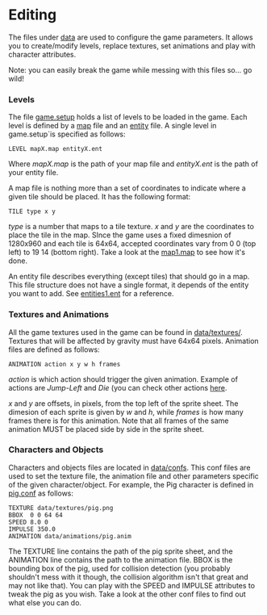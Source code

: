 # Editing

The files under [data](../data) are used to configure the game parameters. It allows you to create/modify levels, replace
textures, set animations and play with character attributes.

Note: you can easily break the game while messing with this files so... go wild!

### Levels

The file [game.setup](../data/game.setup) holds a list of levels to be loaded in the game. Each level is defined by
a [map](../data/maps) file and an [entity](../data/entities) file. A single level in game.setup`is specified as follows:

`LEVEL mapX.map entityX.ent`

Where *mapX.map* is the path of your map file and *entityX.ent* is the path of your entity file.

A map file is nothing more than a set of coordinates to indicate where a given tile should be placed. It has the following format:

`TILE type x y`

*type* is a number that maps to a tile texture. *x* and *y* are the coordinates to place the tile in the map. SInce the game uses a
fixed dimesnion of 1280x960 and each tile is 64x64, accepted coordinates vary from 0 0 (top left) to 19 14 (bottom right). 
Take a look at the [map1.map](../data/maps/map1.map) to see how it's done.

An entity file describes everything (except tiles) that should go in a map. This file structure does not have a single format, it
depends of the entity you want to add. See [entities1.ent](../data/entities/entities1.ent) for a reference.

### Textures and Animations

All the game textures used in the game can be found in [data/textures/](../data/textures/). Textures that will be affected by gravity must have
64x64 pixels. Animation files are defined as follows:

`ANIMATION action x y w h frames`

*action* is which action should trigger the given animation. Example of actions are *Jump-Left* and *Die* (you can check other
actions [here](../data/animations/chicken.anim).

*x* and *y* are offsets, in pixels, from the top left of the sprite sheet. The dimesion of each sprite is given by *w* and *h*,
while *frames* is how many frames there is for this animation. Note that all frames of the same animation MUST be placed side 
by side in the sprite sheet.

### Characters and Objects

Characters and objects files are located in [data/confs](../data/confs). This conf files are used to set the texture file, 
the animation file and other parameters specific of the given character/object. For example, the Pig character is defined in
[pig.conf](../data/confs/pig.conf) as follows:

```
TEXTURE data/textures/pig.png
BBOX  0 0 64 64
SPEED 8.0 0
IMPULSE 350.0
ANIMATION data/animations/pig.anim
```
The TEXTURE line contains the path of the pig sprite sheet, and the ANIMATION line contains the path to the animation file. 
BBOX is the bounding box of the pig, used for collision detection (you probably shouldn't mess with it though, the collision
algorithm isn't that great and may not like that). You can play with the SPEED and IMPULSE attributes to tweak the pig as 
you wish. Take a look at the other conf files to find out what else you can do.

